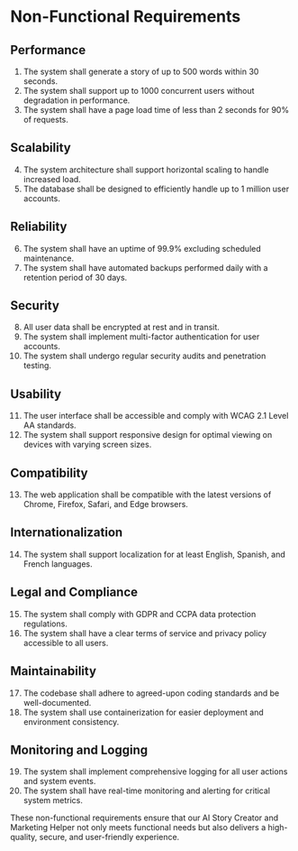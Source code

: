 # Non-Functional Requirements

## Performance
1. The system shall generate a story of up to 500 words within 30 seconds.
2. The system shall support up to 1000 concurrent users without degradation in performance.
3. The system shall have a page load time of less than 2 seconds for 90% of requests.

## Scalability
4. The system architecture shall support horizontal scaling to handle increased load.
5. The database shall be designed to efficiently handle up to 1 million user accounts.

## Reliability
6. The system shall have an uptime of 99.9% excluding scheduled maintenance.
7. The system shall have automated backups performed daily with a retention period of 30 days.

## Security
8. All user data shall be encrypted at rest and in transit.
9. The system shall implement multi-factor authentication for user accounts.
10. The system shall undergo regular security audits and penetration testing.

## Usability
11. The user interface shall be accessible and comply with WCAG 2.1 Level AA standards.
12. The system shall support responsive design for optimal viewing on devices with varying screen sizes.

## Compatibility
13. The web application shall be compatible with the latest versions of Chrome, Firefox, Safari, and Edge browsers.

## Internationalization
14. The system shall support localization for at least English, Spanish, and French languages.

## Legal and Compliance
15. The system shall comply with GDPR and CCPA data protection regulations.
16. The system shall have a clear terms of service and privacy policy accessible to all users.

## Maintainability
17. The codebase shall adhere to agreed-upon coding standards and be well-documented.
18. The system shall use containerization for easier deployment and environment consistency.

## Monitoring and Logging
19. The system shall implement comprehensive logging for all user actions and system events.
20. The system shall have real-time monitoring and alerting for critical system metrics.

These non-functional requirements ensure that our AI Story Creator and Marketing Helper not only meets functional needs but also delivers a high-quality, secure, and user-friendly experience.